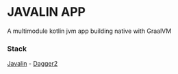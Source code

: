 # JAVALIN APP

A multimodule kotlin jvm app building native  with GraalVM

### Stack

[Javalin](https://javalin.io) - [Dagger2](https://dagger.dev/)